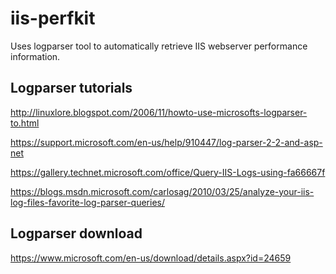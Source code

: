 # iis-perfkit

Uses logparser tool to automatically retrieve IIS webserver
performance information.

## Logparser tutorials ##

http://linuxlore.blogspot.com/2006/11/howto-use-microsofts-logparser-to.html

https://support.microsoft.com/en-us/help/910447/log-parser-2-2-and-asp-net

https://gallery.technet.microsoft.com/office/Query-IIS-Logs-using-fa66667f

https://blogs.msdn.microsoft.com/carlosag/2010/03/25/analyze-your-iis-log-files-favorite-log-parser-queries/

## Logparser download ##

https://www.microsoft.com/en-us/download/details.aspx?id=24659